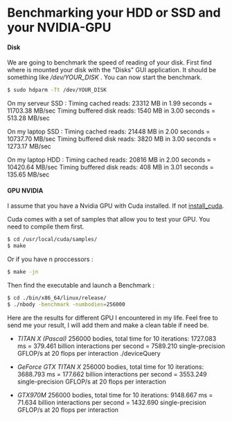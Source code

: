 # Benchmarking your HDD or SSD and your NVIDIA-GPU

#### Disk

We are going to benchmark the speed of reading of your disk.
First find where is mounted your disk with the "Disks" GUI application. It should be something like */dev/YOUR_DISK* .
You can now start the benchmark.

``` sh
$ sudo hdparm -Tt /dev/YOUR_DISK
```

On my serveur SSD :
Timing cached reads:   23312 MB in  1.99 seconds = 11703.38 MB/sec
Timing buffered disk reads: 1540 MB in  3.00 seconds = 513.28 MB/sec

On my laptop SSD :
Timing cached reads:   21448 MB in  2.00 seconds = 10737.70 MB/sec
Timing buffered disk reads: 3820 MB in  3.00 seconds = 1273.17 MB/sec

On my laptop HDD :
Timing cached reads:   20816 MB in  2.00 seconds = 10420.64 MB/sec
Timing buffered disk reads: 408 MB in  3.01 seconds = 135.65 MB/sec


#### GPU NVIDIA
I assume that you have a Nvidia GPU with Cuda installed. If not [install_cuda](https://github.com/ThibaultGROUEIX/workflow_and_installs/tree/master/torch_workflow.md).

Cuda comes with a set of samples that allow you to test your GPU. You need to compile them first.
``` sh
$ cd /usr/local/cuda/samples/
$ make
```
Or if you have n proccessors :
``` sh
$ make -jn
```

Then find the executable and launch a Benchmark :
``` sh
$ cd ./bin/x86_64/linux/release/
$ ./nbody -benchmark -numbodies=256000
```

Here are the results for different GPU I encountered in my life. Feel free to send me your result, I will add them and make a clean table if need be.

* *TITAN X (Pascal)*
256000 bodies, total time for 10 iterations: 1727.083 ms
= 379.461 billion interactions per second
= 7589.210 single-precision GFLOP/s at 20 flops per interaction
./deviceQuery

* *GeForce GTX TITAN X*
256000 bodies, total time for 10 iterations: 3688.793 ms
= 177.662 billion interactions per second
= 3553.249 single-precision GFLOP/s at 20 flops per interaction

* *GTX970M*
256000 bodies, total time for 10 iterations: 9148.667 ms
= 71.634 billion interactions per second
= 1432.690 single-precision GFLOP/s at 20 flops per interaction